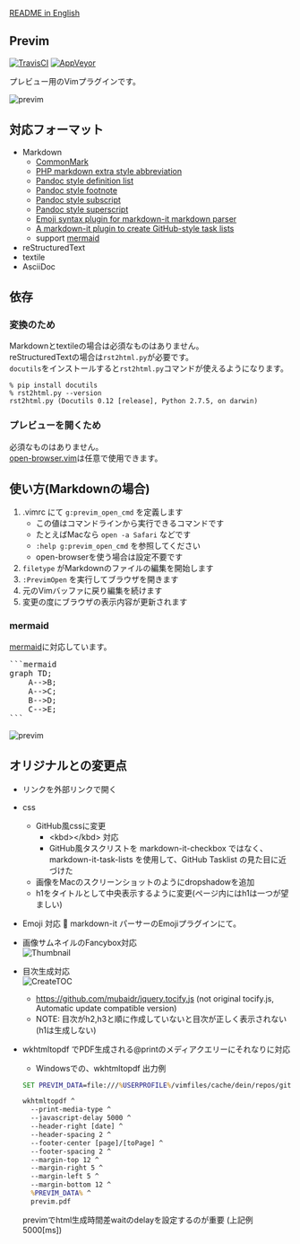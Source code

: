 [README in English](https://github.com/previm/previm/blob/master/README-en.mkd)

## Previm

[![TravisCI](https://travis-ci.org/previm/previm.svg?branch=master)](https://travis-ci.org/previm/previm) [![AppVeyor](https://ci.appveyor.com/api/projects/status/r12pom6aaiom3kqy?svg=true)](https://ci.appveyor.com/project/mattn/previm)


プレビュー用のVimプラグインです。  

![previm](https://raw.github.com/wiki/previm/previm/images/previm-example.gif)

## 対応フォーマット

* Markdown
    * [CommonMark](http://commonmark.org/)
    * [PHP markdown extra style abbreviation](https://github.com/markdown-it/markdown-it-abbr)
    * [Pandoc style definition list](https://github.com/markdown-it/markdown-it-deflist)
    * [Pandoc style footnote](https://github.com/markdown-it/markdown-it-footnote)
    * [Pandoc style subscript](https://github.com/markdown-it/markdown-it-sub)
    * [Pandoc style superscript](https://github.com/markdown-it/markdown-it-sup)
    * [Emoji syntax plugin for markdown-it markdown parser](https://github.com/markdown-it/markdown-it-emoji)
    * [A markdown-it plugin to create GitHub-style task lists](https://github.com/revin/markdown-it-task-lists)
    * support [mermaid](http://knsv.github.io/mermaid/index.html)
* reStructuredText
* textile
* AsciiDoc

## 依存

### 変換のため

Markdownとtextileの場合は必須なものはありません。  
reStructuredTextの場合は`rst2html.py`が必要です。  
`docutils`をインストールすると`rst2html.py`コマンドが使えるようになります。

    % pip install docutils
    % rst2html.py --version
    rst2html.py (Docutils 0.12 [release], Python 2.7.5, on darwin)

### プレビューを開くため

必須なものはありません。  
[open-browser.vim](https://github.com/tyru/open-browser.vim)は任意で使用できます。


## 使い方(Markdownの場合)

1. .vimrc にて `g:previm_open_cmd` を定義します
    * この値はコマンドラインから実行できるコマンドです
    * たとえばMacなら `open -a Safari` などです
    * `:help g:previm_open_cmd` を参照してください
    * open-browserを使う場合は設定不要です
2. `filetype` がMarkdownのファイルの編集を開始します
3. `:PrevimOpen` を実行してブラウザを開きます
4. 元のVimバッファに戻り編集を続けます
5. 変更の度にブラウザの表示内容が更新されます

### mermaid

[mermaid](http://knsv.github.io/mermaid/index.html)に対応しています。

<pre>
```mermaid
graph TD;
    A-->B;
    A-->C;
    B-->D;
    C-->E;
```
</pre>

![previm](https://raw.github.com/wiki/previm/previm/images/previm-example-mermaid.png)

## オリジナルとの変更点
- リンクを外部リンクで開く
- css
    - GitHub風cssに変更
        - &lt;kbd&gt;&lt;/kbd&gt; 対応
        - GitHub風タスクリストを markdown-it-checkbox ではなく、 markdown-it-task-lists を使用して、GitHub Tasklist の見た目に近づけた
    - 画像をMacのスクリーンショットのようにdropshadowを追加
    - h1をタイトルとして中央表示するように変更(ページ内にはh1は一つが望ましい)
- Emoji 対応 :sushi:
    markdown-it パーサーのEmojiプラグインにて。
- 画像サムネイルのFancybox対応  
    ![Thumbnail](https://raw.github.com/wiki/beckorz/previm/images/example_fancybox.GIF)
- 目次生成対応  
    ![CreateTOC](https://raw.github.com/wiki/beckorz/previm/images/example_toc.GIF)
    - https://github.com/mubaidr/jquery.tocify.js (not original tocify.js, Automatic update compatible version)
    - NOTE: 目次がh2,h3と順に作成していないと目次が正しく表示されない(h1は生成しない)
- wkhtmltopdf でPDF生成される@printのメディアクエリーにそれなりに対応
    - Windowsでの、wkhtmltopdf 出力例

    ```bat
    SET PREVIM_DATA=file:///%USERPROFILE%/vimfiles/cache/dein/repos/github.com/beckorz/previm/preview/index.html

    wkhtmltopdf ^
      --print-media-type ^
      --javascript-delay 5000 ^
      --header-right [date] ^
      --header-spacing 2 ^
      --footer-center [page]/[toPage] ^
      --footer-spacing 2 ^
      --margin-top 12 ^
      --margin-right 5 ^
      --margin-left 5 ^
      --margin-bottom 12 ^
      %PREVIM_DATA% ^
      previm.pdf
    ```
    previmでhtml生成時間差waitのdelayを設定するのが重要 (上記例 5000[ms])

